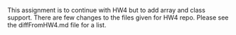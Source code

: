 This assignment is to continue with HW4 but to add array and class support. There are few changes to the files given for HW4 repo. Please see the diffFromHW4.md file for a list.
